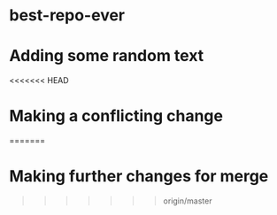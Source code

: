 # best-repo-ever
# Adding some random text
<<<<<<< HEAD
# Making a conflicting change
=======
# Making further changes for merge 
>>>>>>> origin/master
